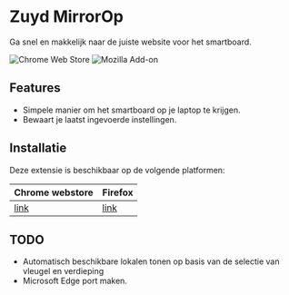 # Zuyd MirrorOp

Ga snel en makkelijk naar de juiste website voor het smartboard.  

![Chrome Web Store](https://img.shields.io/chrome-web-store/v/cjnhfanldejdcbepeobokiciojhbbgmk?color=informational&label=Chrome%20Web%20Store&style=for-the-badge?logo=Google%20Chrome)
![Mozilla Add-on](https://img.shields.io/amo/v/zuydop?color=informational&logo=firefox&style=for-the-badge)  

## Features

- Simpele manier om het smartboard op je laptop te krijgen.
- Bewaart je laatst ingevoerde instellingen.  


## Installatie

Deze extensie is beschikbaar op de volgende platformen:

| Chrome webstore                                                                           | Firefox                                                     |
|-------------------------------------------------------------------------------------------|-------------------------------------------------------------|
| [link](https://chrome.google.com/webstore/detail/zuydop/cjnhfanldejdcbepeobokiciojhbbgmk) | [link](https://addons.mozilla.org/nl/firefox/addon/zuydop/) |

## TODO

- Automatisch beschikbare lokalen tonen op basis van de selectie van vleugel en verdieping
- Microsoft Edge port maken.
